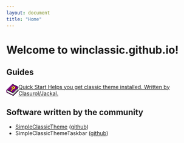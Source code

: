 ```yaml
---
layout: document
title: "Home"
---
```


# Welcome to winclassic.github.io!

## Guides

<a class="home-shortcut" href="/quickstart">
    <img src="/assets/ico/help_32.png" style="float:left;" alt="" />
    <span>Quick Start</span>
    <span>Helps you get classic theme installed. Written by Clasurol/Jackal.</span>
</a>

<!--more-->

## Software written by the community

- [SimpleClassicTheme](https://winclassic.boards.net/thread/456/reversibly-enable-disable-classic-simple) ([github](https://github.com/WinClassic/SimpleClassicTheme))
- SimpleClassicThemeTaskbar ([github](https://github.com/WinClassic/SimpleClassicThemeTaskbar))